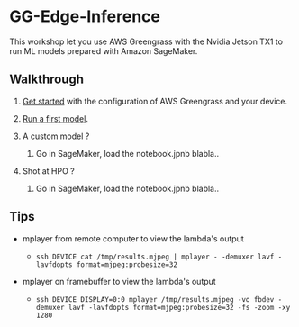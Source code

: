 # GG-Edge-Inference

This workshop let you use AWS Greengrass with the Nvidia Jetson TX1 to run ML models prepared with Amazon SageMaker.

## Walkthrough

1. [Get started](./1-greengrass-configuration/README.md) with the configuration of AWS Greengrass and your device.

1. [Run a first model](./2-face-detection/README.md).

1. A custom model ?

    1. Go in SageMaker, load the notebook.jpnb blabla..

1. Shot at HPO ?

    1. Go in SageMaker, load the notebook.jpnb blabla..

## Tips

- mplayer from remote computer to view the lambda's output

  - `ssh DEVICE cat /tmp/results.mjpeg | mplayer - -demuxer lavf -lavfdopts format=mjpeg:probesize=32`

- mplayer on framebuffer to view the lambda's output

  - `ssh DEVICE DISPLAY=0:0 mplayer /tmp/results.mjpeg -vo fbdev -demuxer lavf -lavfdopts format=mjpeg:probesize=32 -fs -zoom -xy 1280`